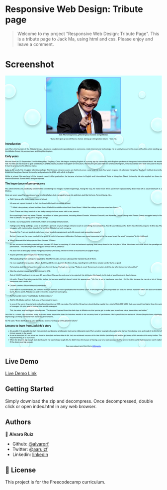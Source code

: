 # Responsive Web Design: Tribute page

> Welcome to my project "Responsive Web Design: Tribute Page". This is a tribute page to Jack Ma, using html and css. Please enjoy and leave a comment. 

# Screenshot

![screenshot](/images/screenshot.jpeg)

## Live Demo
[Live Demo Link]()

## Getting Started

Simply download the zip and decompress. Once decompressed, double click or open index.html in any web browser. 

## Authors

👤 **Alvaro Ruiz**

- Github: [@alvarorf](https://github.com/alvarorf)
- Twitter: [@aaruizf](https://twitter.com/aaruizf)
- Linkedin: [linkedin](https://www.linkedin.com/in/alvaro-r-22810915a/)

## 📝 License

This project is for the Freecodecamp curriculum.